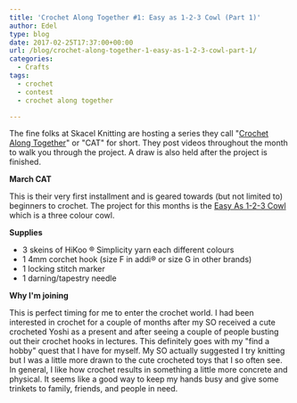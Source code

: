 ```yaml
---
title: 'Crochet Along Together #1: Easy as 1-2-3 Cowl (Part 1)'
author: Edel
type: blog
date: 2017-02-25T17:37:00+00:00
url: /blog/crochet-along-together-1-easy-as-1-2-3-cowl-part-1/
categories:
  - Crafts
tags:
  - crochet
  - contest
  - crochet along together

---
```

The fine folks at <a hre="http://www.skacelknitting.com">Skacel Knitting</a> are hosting a series they call "[Crochet Along Together][1]" or "CAT" for short. They post videos throughout the month to walk you through the project. A draw is also held after the project is finished.

**March CAT**

This is their very first installment and is geared towards (but not limited to) beginners to crochet. The project for this months is the [Easy As 1-2-3 Cowl][2] which is a three colour cowl. 

**Supplies**

  * 3 skeins of HiKoo &reg; Simplicity yarn each different colours
  * 1 4mm corchet hook (size F in addi&reg; or size G in other brands)
  * 1 locking stitch marker
  * 1 darning/tapestry needle

**Why I'm joining**

This is perfect timing for me to enter the crochet world. I had been interested in crochet for a couple of months after my SO received a cute crocheted Yoshi as a present and after seeing a couple of people busting out their crochet hooks in lectures. This definitely goes with my "find a hobby" quest that I have for myself. My SO actually suggested I try knitting but I was a little more drawn to the cute crocheted toys that I so often see. In general, I like how crochet results in something a little more concrete and physical. It seems like a good way to keep my hands busy and give some trinkets to family, friends, and people in need.

 [1]: http://www.crochetalongtogether.com/
 [2]: http://www.ravelry.com/patterns/library/easy-as-1-2-3-cowl
